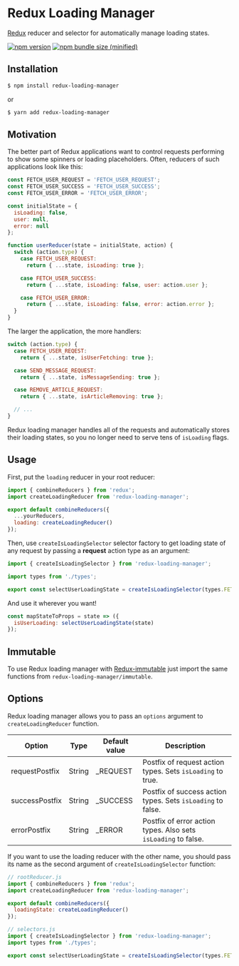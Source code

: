 # Redux Loading Manager

[Redux](https://redux.js.org/) reducer and selector for automatically manage loading states.

[![npm version](https://img.shields.io/npm/v/redux-loading-manager.svg?style=flat-square)](https://www.npmjs.com/package/redux-loading-manager)
[![npm bundle size (minified)](https://img.shields.io/bundlephobia/min/redux-loading-manager.svg)](https://www.npmjs.com/package/redux-loading-manager)

<!--[![npm downloads](https://img.shields.io/npm/dm/redux-loading-manager.svg?style=flat-square)](https://www.npmjs.com/package/redux-loading-manager)-->

## Installation

```sh
$ npm install redux-loading-manager
```
or
```sh
$ yarn add redux-loading-manager
```


## Motivation

The better part of Redux applications want to control requests performing to show some spinners or loading placeholders. Often, reducers of such applications look like this:

```js
const FETCH_USER_REQUEST = 'FETCH_USER_REQUEST';
const FETCH_USER_SUCCESS = 'FETCH_USER_SUCCESS';
const FETCH_USER_ERROR = 'FETCH_USER_ERROR';

const initialState = {
  isLoading: false,
  user: null,
  error: null
};

function userReducer(state = initialState, action) {
  switch (action.type) {
    case FETCH_USER_REQUEST:
      return { ...state, isLoading: true };

    case FETCH_USER_SUCCESS:
      return { ...state, isLoading: false, user: action.user };

    case FETCH_USER_ERROR:
      return { ...state, isLoading: false, error: action.error };
  }
}
```

The larger the application, the more handlers:

```js
switch (action.type) {
  case FETCH_USER_REQEST:
    return { ...state, isUserFetching: true };

  case SEND_MESSAGE_REQUEST:
    return { ...state, isMessageSending: true };

  case REMOVE_ARTICLE_REQUEST:
    return { ...state, isArticleRemoving: true };

  // ...
}
```

Redux loading manager handles all of the requests and automatically stores their loading states, so you no longer need to serve tens of `isLoading` flags.


## Usage

First, put the `loading` reducer in your root reducer:

```js
import { combineReducers } from 'redux';
import createLoadingReducer from 'redux-loading-manager';

export default combineReducers({
  ...yourReducers,
  loading: createLoadingReducer()
});
```

Then, use `createIsLoadingSelector` selector factory to get loading state of any request by passing a **request** action type as an argument:

```js
import { createIsLoadingSelector } from 'redux-loading-manager';

import types from './types';

export const selectUserLoadingState = createIsLoadingSelector(types.FETCH_USER_REQUEST);
```

And use it wherever you want!

```js
const mapStateToProps = state => ({
  isUserLoading: selectUserLoadingState(state)
});
```


## Immutable

To use Redux loading manager with [Redux-immutable](https://github.com/gajus/redux-immutable) just import the same functions from `redux-loading-manager/immutable`.

## Options

Redux loading manager allows you to pass an `options` argument to `createLoadingReducer` function.

| Option         | Type   | Default value | Description                                                    |
|----------------|--------|---------------|----------------------------------------------------------------|
| requestPostfix | String | _REQUEST      | Postfix of request action types. Sets `isLoading` to true.     |
| successPostfix | String | _SUCCESS      | Postfix of success action types. Sets `isLoading` to false.    |
| errorPostfix   | String | _ERROR        | Postfix of error action types. Also sets `isLoading` to false. |

If you want to use the loading reducer with the other name, you should pass its name as the second argument of `createIsLoadingSelector` function:

```js
// rootReducer.js
import { combineReducers } from 'redux';
import createLoadingReducer from 'redux-loading-manager';

export default combineReducers({
  loadingState: createLoadingReducer()
});
```

```js
// selectors.js
import { createIsLoadingSelector } from 'redux-loading-manager';
import types from './types';

export const selectUserLoadingState = createIsLoadingSelector(types.FETCH_USER_REQUEST, 'loadingState');
```

